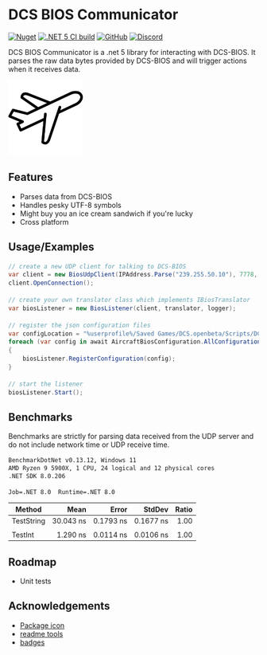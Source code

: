 
# DCS BIOS Communicator

[![Nuget](https://img.shields.io/nuget/v/DcsBios.Communicator?style=flat-square)](https://www.nuget.org/packages/DcsBios.Communicator/)
[![.NET 5 CI build](https://github.com/charliefoxtwo/DCS-BIOS-Communicator/actions/workflows/ci-build.yml/badge.svg?branch=develop)](https://github.com/charliefoxtwo/DCS-BIOS-Communicator/actions/workflows/ci-build.yml)
[![GitHub](https://img.shields.io/github/license/charliefoxtwo/DCS-BIOS-Communicator?style=flat-square)](LICENSE)
[![Discord](https://img.shields.io/discord/840762843917582347?style=flat-square)](https://discord.gg/rWAF3AdsKT)

DCS BIOS Communicator is a .net 5 library for interacting with DCS-BIOS. It parses the raw data bytes provided by DCS-BIOS and will trigger actions when it receives data.

<img src="https://raw.githubusercontent.com/charliefoxtwo/DCS-BIOS-Communicator/main/DcsBiosCommunicator/resources/airplane.png" alt="DCS BIOS Communicator logo - a vector outline of an airplane" width="150" />

## Features

- Parses data from DCS-BIOS
- Handles pesky UTF-8 symbols
- Might buy you an ice cream sandwich if you're lucky
- Cross platform


## Usage/Examples

```c#
// create a new UDP client for talking to DCS-BIOS
var client = new BiosUdpClient(IPAddress.Parse("239.255.50.10"), 7778, 5010, logger);
client.OpenConnection();

// create your own translator class which implements IBiosTranslator
var biosListener = new BiosListener(client, translator, logger);

// register the json configuration files
var configLocation = "%userprofile%/Saved Games/DCS.openbeta/Scripts/DCS-BIOS/doc/json/";
foreach (var config in await AircraftBiosConfiguration.AllConfigurations(configLocation))
{
    biosListener.RegisterConfiguration(config);
}

// start the listener
biosListener.Start();

```

## Benchmarks
Benchmarks are strictly for parsing data received from the UDP server and do not include network time or UDP receive time.
```
BenchmarkDotNet v0.13.12, Windows 11
AMD Ryzen 9 5900X, 1 CPU, 24 logical and 12 physical cores
.NET SDK 8.0.206

Job=.NET 8.0  Runtime=.NET 8.0
```
| Method     | Mean      | Error     | StdDev    | Ratio |
|----------- |----------:|----------:|----------:|------:|
| TestString | 30.043 ns | 0.1793 ns | 0.1677 ns |  1.00 |
|            |           |           |           |       |
| TestInt    |  1.290 ns | 0.0114 ns | 0.0106 ns |  1.00 |



## Roadmap

- Unit tests


## Acknowledgements

- [Package icon](https://www.flaticon.com/authors/good-ware)
- [readme tools](https://readme.so)
- [badges](https://shields.io)
